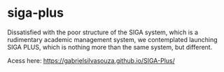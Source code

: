 # siga-plus
Dissatisfied with the poor structure of the SIGA system, which is a rudimentary academic management system, we contemplated launching SIGA PLUS, which is nothing more than the same system, but different.

Acess here: https://gabrielsilvasouza.github.io/SIGA-Plus/
